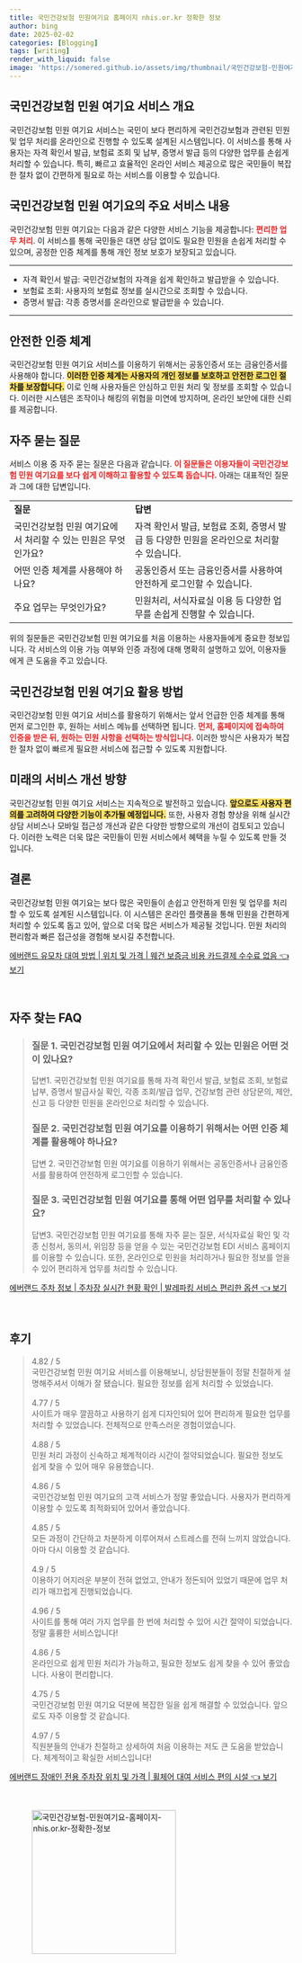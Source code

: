 ```yaml
---
title: 국민건강보험 민원여기요 홈페이지 nhis.or.kr 정확한 정보
author: bing
date: 2025-02-02
categories: [Blogging]
tags: [writing]
render_with_liquid: false
image: 'https://somered.github.io/assets/img/thumbnail/국민건강보험-민원여기요-홈페이지-nhis.or.kr-정확한-정보.webp'
---
```



<h2 id='서비스 개요'>국민건강보험 민원 여기요 서비스 개요</h2>

<p>국민건강보험 민원 여기요 서비스는 국민이 보다 편리하게 국민건강보험과 관련된 민원 및 업무 처리를 온라인으로 진행할 수 있도록 설계된 시스템입니다. 이 서비스를 통해 사용자는 자격 확인서 발급, 보험료 조회 및 납부, 증명서 발급 등의 다양한 업무를 손쉽게 처리할 수 있습니다. 특히, 빠르고 효율적인 온라인 서비스 제공으로 많은 국민들이 복잡한 절차 없이 간편하게 필요로 하는 서비스를 이용할 수 있습니다.</p>

<h2 id='주요 서비스 내용'>국민건강보험 민원 여기요의 주요 서비스 내용</h2>

<p>국민건강보험 민원 여기요는 다음과 같은 다양한 서비스 기능을 제공합니다: <b><span style="color: #ee2323;">편리한 업무 처리</span></b>. 이 서비스를 통해 국민들은 대면 상담 없이도 필요한 민원을 손쉽게 처리할 수 있으며, 공정한 인증 체계를 통해 개인 정보 보호가 보장되고 있습니다.</p>

<hr />

<ul>
    <li>자격 확인서 발급: 국민건강보험의 자격을 쉽게 확인하고 발급받을 수 있습니다.</li>
    <li>보험료 조회: 사용자의 보험료 정보를 실시간으로 조회할 수 있습니다.</li>
    <li>증명서 발급: 각종 증명서를 온라인으로 발급받을 수 있습니다.</li>
</ul>

<hr />

<h2 id='인증 체계'>안전한 인증 체계</h2>

<p>국민건강보험 민원 여기요 서비스를 이용하기 위해서는 공동인증서 또는 금융인증서를 사용해야 합니다. <b><span style="background-color: #ffe066;">이러한 인증 체계는 사용자의 개인 정보를 보호하고 안전한 로그인 절차를 보장합니다.</span></b> 이로 인해 사용자들은 안심하고 민원 처리 및 정보를 조회할 수 있습니다. 이러한 시스템은 조작이나 해킹의 위협을 미연에 방지하며, 온라인 보안에 대한 신뢰를 제공합니다.</p>

<h2 id='자주 묻는 질문'>자주 묻는 질문</h2>

<p>서비스 이용 중 자주 묻는 질문은 다음과 같습니다. <b><span style="color: #ee2323;">이 질문들은 이용자들이 국민건강보험 민원 여기요를 보다 쉽게 이해하고 활용할 수 있도록 돕습니다.</span></b> 아래는 대표적인 질문과 그에 대한 답변입니다.</p>

<table>
    <tr>
        <td><b>질문</b></td>
        <td><b>답변</b></td>
    </tr>
    <tr>
        <td>국민건강보험 민원 여기요에서 처리할 수 있는 민원은 무엇인가요?</td>
        <td>자격 확인서 발급, 보험료 조회, 증명서 발급 등 다양한 민원을 온라인으로 처리할 수 있습니다.</td>
    </tr>
    <tr>
        <td>어떤 인증 체계를 사용해야 하나요?</td>
        <td>공동인증서 또는 금융인증서를 사용하여 안전하게 로그인할 수 있습니다.</td>
    </tr>
    <tr>
        <td>주요 업무는 무엇인가요?</td>
        <td>민원처리, 서식자료실 이용 등 다양한 업무를 손쉽게 진행할 수 있습니다.</td>
    </tr>
</table>

<p>위의 질문들은 국민건강보험 민원 여기요를 처음 이용하는 사용자들에게 중요한 정보입니다. 각 서비스의 이용 가능 여부와 인증 과정에 대해 명확히 설명하고 있어, 이용자들에게 큰 도움을 주고 있습니다.</p>

<h2 id='서비스 활용 방법'>국민건강보험 민원 여기요 활용 방법</h2>

<p>국민건강보험 민원 여기요 서비스를 활용하기 위해서는 앞서 언급한 인증 체계를 통해 먼저 로그인한 후, 원하는 서비스 메뉴를 선택하면 됩니다. <b><span style="color: #ee2323;">먼저, 홈페이지에 접속하여 인증을 받은 뒤, 원하는 민원 사항을 선택하는 방식입니다.</span></b> 이러한 방식은 사용자가 복잡한 절차 없이 빠르게 필요한 서비스에 접근할 수 있도록 지원합니다.</p>

<h2 id='미래의 서비스 개선 방향'>미래의 서비스 개선 방향</h2>

<p>국민건강보험 민원 여기요 서비스는 지속적으로 발전하고 있습니다. <b><span style="background-color: #ffe066;">앞으로도 사용자 편의를 고려하여 다양한 기능이 추가될 예정입니다.</span></b> 또한, 사용자 경험 향상을 위해 실시간 상담 서비스나 모바일 접근성 개선과 같은 다양한 방향으로의 개선이 검토되고 있습니다. 이러한 노력은 더욱 많은 국민들이 민원 서비스에서 혜택을 누릴 수 있도록 만들 것입니다.</p>

<h2 id='결론'>결론</h2>

<p>국민건강보험 민원 여기요는 보다 많은 국민들이 손쉽고 안전하게 민원 및 업무를 처리할 수 있도록 설계된 시스템입니다. 이 시스템은 온라인 플랫폼을 통해 민원을 간편하게 처리할 수 있도록 돕고 있어, 앞으로 더욱 많은 서비스가 제공될 것입니다. 민원 처리의 편리함과 빠른 접근성을 경험해 보시길 추천합니다.</p>


<p><a class="click-button" title="에버랜드 유모차 대여 방법 | 위치 및 가격 | 웨건 보증금 비용 카드결제 수수료 없음" href="https://somered.github.io/posts/%EC%97%90%EB%B2%84%EB%9E%9C%EB%93%9C-%EC%9C%A0%EB%AA%A8%EC%B0%A8-%EB%8C%80%EC%97%AC-%EB%B0%A9%EB%B2%95-%EC%9C%84%EC%B9%98-%EB%B0%8F-%EA%B0%80%EA%B2%A9-%EC%9B%A8%EA%B1%B4-%EB%B3%B4%EC%A6%9D%EA%B8%88-%EB%B9%84%EC%9A%A9-%EC%B9%B4%EB%93%9C%EA%B2%B0%EC%A0%9C-%EC%88%98%EC%88%98%EB%A3%8C-%EC%97%86%EC%9D%8C/" rel="dofollow">에버랜드 유모차 대여 방법 | 위치 및 가격 | 웨건 보증금 비용 카드결제 수수료 없음 👈 보기</a></p><br>
<h2 id='자주_찾는_FAQ'>자주 찾는 FAQ</h2>
<div itemscope="" itemtype="https://schema.org/FAQPage"> 
<blockquote> 
<div itemscope="" itemprop="mainEntity" itemtype="https://schema.org/Question"> 
<h3 itemprop="name">질문 1. 국민건강보험 민원 여기요에서 처리할 수 있는 민원은 어떤 것이 있나요?</h3> 
<div itemscope="" itemprop="acceptedAnswer" itemtype="https://schema.org/Answer"> 
<span itemprop="text"> 
<p>답변1. 국민건강보험 민원 여기요를 통해 자격 확인서 발급, 보험료 조회, 보험료 납부, 증명서 발급사실 확인, 각종 조회/발급 업무, 건강보험 관련 상담문의, 제안, 신고 등 다양한 민원을 온라인으로 처리할 수 있습니다.</p> 
</span> 
</div> 
</div> 

<div itemscope="" itemprop="mainEntity" itemtype="https://schema.org/Question"> 
<h3 itemprop="name">질문 2. 국민건강보험 민원 여기요를 이용하기 위해서는 어떤 인증 체계를 활용해야 하나요?</h3> 
<div itemscope="" itemprop="acceptedAnswer" itemtype="https://schema.org/Answer"> 
<span itemprop="text"> 
<p>답변 2. 국민건강보험 민원 여기요를 이용하기 위해서는 공동인증서나 금융인증서를 활용하여 안전하게 로그인할 수 있습니다.</p> 
</span> 
</div> 
</div> 

<div itemscope="" itemprop="mainEntity" itemtype="https://schema.org/Question"> 
<h3 itemprop="name">질문 3. 국민건강보험 민원 여기요를 통해 어떤 업무를 처리할 수 있나요?</h3> 
<div itemscope="" itemprop="acceptedAnswer" itemtype="https://schema.org/Answer"> 
<span itemprop="text"> 
<p>답변3. 국민건강보험 민원 여기요를 통해 자주 묻는 질문, 서식자료실 확인 및 각종 신청서, 동의서, 위임장 등을 얻을 수 있는 국민건강보험 EDI 서비스 홈페이지를 이용할 수 있습니다. 또한, 온라인으로 민원을 처리하거나 필요한 정보를 얻을 수 있어 편리하게 업무를 처리할 수 있습니다.</p> 
</span> 
</div> 
</div> 
</blockquote> 
</div>
<p><a class="click-button" title="에버랜드 주차 정보 | 주차장 실시간 현황 확인 | 발레파킹 서비스 편리한 옵션" href="https://somered.github.io/posts/%EC%97%90%EB%B2%84%EB%9E%9C%EB%93%9C-%EC%A3%BC%EC%B0%A8-%EC%A0%95%EB%B3%B4-%EC%A3%BC%EC%B0%A8%EC%9E%A5-%EC%8B%A4%EC%8B%9C%EA%B0%84-%ED%98%84%ED%99%A9-%ED%99%95%EC%9D%B8-%EB%B0%9C%EB%A0%88%ED%8C%8C%ED%82%B9-%EC%84%9C%EB%B9%84%EC%8A%A4-%ED%8E%B8%EB%A6%AC%ED%95%9C-%EC%98%B5%EC%85%98/" rel="dofollow">에버랜드 주차 정보 | 주차장 실시간 현황 확인 | 발레파킹 서비스 편리한 옵션 👈 보기</a></p><br>
<h2 id='후기'>후기</h2>
<div itemscope itemtype="https://schema.org/Product">
  <blockquote>
  <div itemprop="review" itemscope itemtype="https://schema.org/Review">
      <div itemprop="reviewRating" itemscope itemtype="https://schema.org/Rating"> <span itemprop="ratingValue">4.82</span> / <span itemprop="bestRating">5</span> </div>
      <span itemprop="reviewBody">국민건강보험 민원 여기요 서비스를 이용해보니, 상담원분들이 정말 친절하게 설명해주셔서 이해가 잘 됐습니다. 필요한 정보를 쉽게 처리할 수 있었습니다.</span>
  </div>
  <br>
  <div itemprop="review" itemscope itemtype="https://schema.org/Review">
      <div itemprop="reviewRating" itemscope itemtype="https://schema.org/Rating"> <span itemprop="ratingValue">4.77</span> / <span itemprop="bestRating">5</span> </div>
      <span itemprop="reviewBody">사이트가 매우 깔끔하고 사용하기 쉽게 디자인되어 있어 편리하게 필요한 업무를 처리할 수 있었습니다. 전체적으로 만족스러운 경험이었습니다.</span>
  </div>
  <br>
  <div itemprop="review" itemscope itemtype="https://schema.org/Review">
      <div itemprop="reviewRating" itemscope itemtype="https://schema.org/Rating"> <span itemprop="ratingValue">4.88</span> / <span itemprop="bestRating">5</span> </div>
      <span itemprop="reviewBody">민원 처리 과정이 신속하고 체계적이라 시간이 절약되었습니다. 필요한 정보도 쉽게 찾을 수 있어 매우 유용했습니다.</span>
  </div>
  <br>
  <div itemprop="review" itemscope itemtype="https://schema.org/Review">
      <div itemprop="reviewRating" itemscope itemtype="https://schema.org/Rating"> <span itemprop="ratingValue">4.86</span> / <span itemprop="bestRating">5</span> </div>
      <span itemprop="reviewBody">국민건강보험 민원 여기요의 고객 서비스가 정말 좋았습니다. 사용자가 편리하게 이용할 수 있도록 최적화되어 있어서 좋았습니다.</span>
  </div>
  <br>
  <div itemprop="review" itemscope itemtype="https://schema.org/Review">
      <div itemprop="reviewRating" itemscope itemtype="https://schema.org/Rating"> <span itemprop="ratingValue">4.85</span> / <span itemprop="bestRating">5</span> </div>
      <span itemprop="reviewBody">모든 과정이 간단하고 차분하게 이루어져서 스트레스를 전혀 느끼지 않았습니다. 아마 다시 이용할 것 같습니다.</span>
  </div>
  <br>
  <div itemprop="review" itemscope itemtype="https://schema.org/Review">
      <div itemprop="reviewRating" itemscope itemtype="https://schema.org/Rating"> <span itemprop="ratingValue">4.9</span> / <span itemprop="bestRating">5</span> </div>
      <span itemprop="reviewBody">이용하기 어지러운 부분이 전혀 없었고, 안내가 정돈되어 있었기 때문에 업무 처리가 매끄럽게 진행되었습니다.</span>
  </div>
  <br>
  <div itemprop="review" itemscope itemtype="https://schema.org/Review">
      <div itemprop="reviewRating" itemscope itemtype="https://schema.org/Rating"> <span itemprop="ratingValue">4.96</span> / <span itemprop="bestRating">5</span> </div>
      <span itemprop="reviewBody">사이트를 통해 여러 가지 업무를 한 번에 처리할 수 있어 시간 절약이 되었습니다. 정말 훌륭한 서비스입니다!</span>
  </div>
  <br>
  <div itemprop="review" itemscope itemtype="https://schema.org/Review">
      <div itemprop="reviewRating" itemscope itemtype="https://schema.org/Rating"> <span itemprop="ratingValue">4.86</span> / <span itemprop="bestRating">5</span> </div>
      <span itemprop="reviewBody">온라인으로 쉽게 민원 처리가 가능하고, 필요한 정보도 쉽게 찾을 수 있어 좋았습니다. 사용이 편리합니다.</span>
  </div>
  <br>
  <div itemprop="review" itemscope itemtype="https://schema.org/Review">
      <div itemprop="reviewRating" itemscope itemtype="https://schema.org/Rating"> <span itemprop="ratingValue">4.75</span> / <span itemprop="bestRating">5</span> </div>
      <span itemprop="reviewBody">국민건강보험 민원 여기요 덕분에 복잡한 일을 쉽게 해결할 수 있었습니다. 앞으로도 자주 이용할 것 같습니다.</span>
  </div>
  <br>
  <div itemprop="review" itemscope itemtype="https://schema.org/Review">
      <div itemprop="reviewRating" itemscope itemtype="https://schema.org/Rating"> <span itemprop="ratingValue">4.97</span> / <span itemprop="bestRating">5</span> </div>
      <span itemprop="reviewBody">직원분들의 안내가 친절하고 상세하여 처음 이용하는 저도 큰 도움을 받았습니다. 체계적이고 확실한 서비스입니다!</span>
  </div>
  </blockquote>
</div>
<p><a class="click-button" title="에버랜드 장애인 전용 주차장 위치 및 가격 | 휠체어 대여 서비스 편의 시설" href="https://somered.github.io/posts/%EC%97%90%EB%B2%84%EB%9E%9C%EB%93%9C-%EC%9E%A5%EC%95%A0%EC%9D%B8-%EC%A0%84%EC%9A%A9-%EC%A3%BC%EC%B0%A8%EC%9E%A5-%EC%9C%84%EC%B9%98-%EB%B0%8F-%EA%B0%80%EA%B2%A9-%ED%9C%A0%EC%B2%B4%EC%96%B4-%EB%8C%80%EC%97%AC-%EC%84%9C%EB%B9%84%EC%8A%A4-%ED%8E%B8%EC%9D%98-%EC%8B%9C%EC%84%A4/" rel="dofollow">에버랜드 장애인 전용 주차장 위치 및 가격 | 휠체어 대여 서비스 편의 시설 👈 보기</a></p><br>
<figure class="image"><img src="https://somered.github.io/assets/img/thumbnail/국민건강보험-민원여기요-홈페이지-nhis.or.kr-정확한-정보.webp" alt="국민건강보험-민원여기요-홈페이지-nhis.or.kr-정확한-정보" width="256" height="256"></figure>
